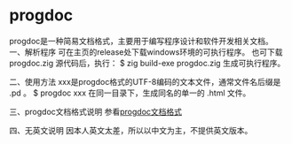 # progdoc
progdoc是一种简易文档格式，主要用于编写程序设计和软件开发相关文档。
一、解析程序
可在主页的release处下载windows环境的可执行程序。
也可下载 progdoc.zig 源代码后，执行：
$ zig build-exe progdoc.zig
生成可执行程序。

二、使用方法
xxx是progdoc格式的UTF-8编码的文本文件，通常文件名后缀是 .pd 。
$ progdoc xxx
在同一目录下，生成同名的单一的 .html 文件。


三、progdoc文档格式说明
参看[progdoc文档格式](https://github.com/)

四、无英文说明
因本人英文太差，所以以中文为主，不提供英文版本。

